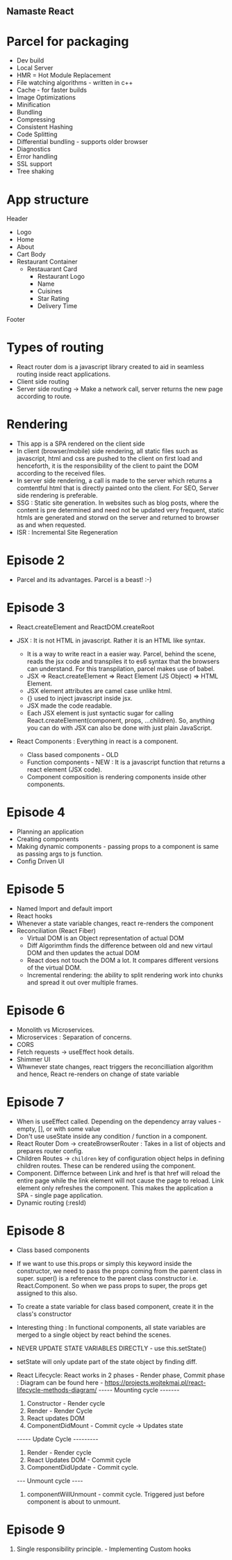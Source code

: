 ## Namaste React

# Parcel for packaging

- Dev build
- Local Server
- HMR = Hot Module Replacement
- File watching algorithms - written in c++
- Cache - for faster builds
- Image Optimizations
- Minification
- Bundling
- Compressing
- Consistent Hashing
- Code Splitting
- Differential bundling - supports older browser
- Diagnostics
- Error handling
- SSL support
- Tree shaking

# App structure

Header

- Logo
- Home
- About
- Cart
  Body
- Restaurant Container
  - Restauarant Card
    - Restaurant Logo
    - Name
    - Cuisines
    - Star Rating
    - Delivery Time

Footer

# Types of routing

- React router dom is a javascript library created to aid in seamless routing inside react applications.
- Client side routing
- Server side routing -> Make a network call, server returns the new page according to route.

# Rendering

- This app is a SPA rendered on the client side
- In client (browser/mobile) side rendering, all static files such as javascript, html and css are pushed to the
  client on first load and henceforth, it is the responsibility of the client to paint the DOM according to the received files.
- In server side rendering, a call is made to the server which returns a comtentful html that is directly painted onto the client.
  For SEO, Server side rendering is preferable.
- SSG : Static site generation. In websites such as blog posts, where the content is pre determined and need not be updated
  very frequent, static htmls are generated and storwd on the server and returned to browser as and when requested.
- ISR : Incremental Site Regeneration

# Episode 2

- Parcel and its advantages. Parcel is a beast! :-)

# Episode 3

- React.createElement and ReactDOM.createRoot
- JSX : It is not HTML in javascript. Rather it is an HTML like syntax.

  - It is a way to write react in a easier way. Parcel, behind the scene,
    reads the jsx code and transpiles it to es6 syntax that the browsers can
    understand. For this transpilation, parcel makes use of babel.
  - JSX => React.createElement => React Element (JS Object) => HTML Element.
  - JSX element attributes are camel case unlike html.
  - {} used to inject javascript inside jsx.
  - JSX made the code readable.
  - Each JSX element is just syntactic sugar for calling React.createElement(component, props, ...children). So, anything you can do with JSX can also be done with just plain JavaScript.

- React Components : Everything in react is a component.
  - Class based components - OLD
  - Function components - NEW : It is a javascript function that returns a react element (JSX code).
  - Component composition is rendering components inside other components.

# Episode 4

- Planning an application
- Creating components
- Making dynamic components - passing props to a component is same as passing args to js function.
- Config Driven UI

# Episode 5

- Named Import and default import
- React hooks
- Whenever a state variable changes, react re-renders the component
- Reconciliation (React Fiber)
  - Virtual DOM is an Object representation of actual DOM
  - Diff Algorimthm finds the difference between old and new virtaul DOM and then updates the actual DOM
  - React does not touch the DOM a lot. It compares different versions of the virtual DOM.
  - Incremental rendering: the ability to split rendering work into chunks and spread it out over multiple frames.

# Episode 6

- Monolith vs Microservices.
- Microservices : Separation of concerns.
- CORS
- Fetch requests -> useEffect hook details.
- Shimmer UI
- Whwnever state changes, react triggers the reconcilliation algorithm and hence,
  React re-renders on change of state variable

# Episode 7

- When is useEffect called. Depending on the dependency array values - empty, [], or with some value
- Don't use useState inside any condition / function in a component.
- React Router Dom -> createBrowserRouter : Takes in a list of objects and prepares router config.
- Children Routes -> `children` key of configuration object helps in defining children routes. These can
  be rendered usiing the <Outlet/> component.
- <Link/> Component. Differnce between Link and href is that href will reload the entire page while
  the link element will not cause the page to reload. Link element only refreshes the component. This 
  makes the application a SPA - single page application.
- Dynamic routing (:resId)

# Episode 8

- Class based components
- If we want to use this.props or simply this keyword inside the constructor,
  we need to pass the props coming from the parent class in super.
  super() is a reference to the parent class constructor i.e. React.Component.
  So when we pass props to super, the props get assigned to this also.
- To create a state variable for class based component, create it in the class's
  constructor
- Interesting thing : In functional components, all state variables are merged to
  a single object by react behind the scenes.
- NEVER UPDATE STATE VARIABLES DIRECTLY - use this.setState()
- setState will only update part of the state object by finding diff.
- React Lifecycle: React works in 2 phases - Render phase, Commit phase :
  Diagram can be found here - https://projects.wojtekmaj.pl/react-lifecycle-methods-diagram/
  ----- Mounting cycle -------

  1. Constructor - Render cycle
  2. Render - Render Cycle
  3. React updates DOM
  4. ComponentDidMount - Commit cycle -> Updates state

  ----- Update Cycle ---------

  1. Render - Render cycle
  2. React Updates DOM - Commit cycle
  3. ComponentDidUpdate - Commit cycle.

  --- Unmount cycle ----

  1. componentWillUnmount - commit cycle. Triggered just before component is about
     to unmount.

# Episode 9

1. Single responsibility principle. - Implementing Custom hooks

